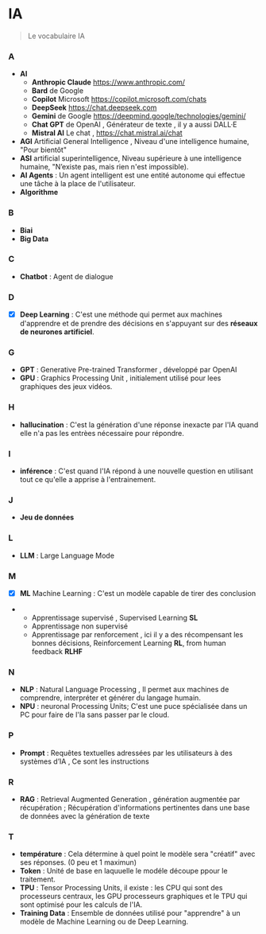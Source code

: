 # IA

> Le vocabulaire IA

### A
- **AI**
  * **Anthropic Claude** https://www.anthropic.com/
  * **Bard** de Google
  * **Copilot** Microsoft https://copilot.microsoft.com/chats
  *  **DeepSeek** https://chat.deepseek.com
  * **Gemini** de Google https://deepmind.google/technologies/gemini/
  * **Chat GPT** de OpenAI , Générateur de texte , il y a aussi DALL·E
  *  **Mistral AI** Le chat , https://chat.mistral.ai/chat
- **AGI** Artificial General Intelligence , Niveau d'une intelligence humaine, "Pour bientôt"
-  **ASI** artificial superintelligence, Niveau supérieure à une intelligence humaine, "N’existe pas, mais rien n'est impossible).
-  **AI Agents**      :  Un agent intelligent est une entité autonome qui effectue une tâche à la place de l'utilisateur.
-  **Algorithme**

### B
- **Biai**
- **Big Data**

### C
- **Chatbot**              :  Agent de dialogue

### D 
- [x] **Deep Learning**    : C'est une méthode qui permet aux machines d'apprendre et de prendre des décisions en s'appuyant sur des **réseaux de neurones artificiel**.

### G
- **GPT**                  :  Generative Pre-trained Transformer , développé par OpenAI
- **GPU**                  :  Graphics Processing Unit , initialement utilisé pour lees graphiques des jeux vidéos.   

### H
- **hallucination**        :  C'est la génération d'une réponse inexacte par l'IA quand elle n'a pas les entrèes nécessaire pour répondre.

### I
- **inférence**            : C'est quand l'IA répond à une nouvelle question en utilisant tout ce qu'elle a apprise à l'entrainement. 

### J
- **Jeu de données**

### L
- **LLM**                  :  Large Language Mode

### M
- [x] **ML**    Machine Learning  :  C'est un modèle capable de tirer des conclusion
- *    Apprentissage supervisé ,  Supervised Learning **SL**
  *    Apprentissage non supervisé
  *    Apprentissage par renforcement , ici il y a des récompensant les bonnes décisions, Reinforcement Learning  **RL**, from human feedback **RLHF**

### N
- **NLP**                   : Natural Language Processing , Il permet aux machines de comprendre, interpréter et générer du langage humain.
- **NPU**                   : neuronal Processing Units; C'est une puce spécialisée dans un PC pour faire de l'Ia sans passer par le cloud.    

### P
- **Prompt**               : Requêtes textuelles adressées par les utilisateurs à des systèmes d’IA , Ce sont les instructions

### R
- **RAG**                  :  Retrieval Augmented Generation ,  génération augmentée par récupération ; Récupération d'informations pertinentes dans une base de données avec la génération de texte

### T
- **température**          :  Cela détermine à quel point le modèle sera "créatif" avec ses réponses. (0 peu et 1 maximun)
- **Token**                :  Unité de base en laquuelle le modéle découpe ppour le traitement.
- **TPU**                  :  Tensor Processing Units, il existe :  les CPU qui sont des processeurs centraux, les GPU processeurs graphiques et le TPU qui sont optimisé pour les calculs de l'IA. 
- **Training Data**        :  Ensemble de données utilisé pour "apprendre" à un modèle de Machine Learning ou de Deep Learning.
 
